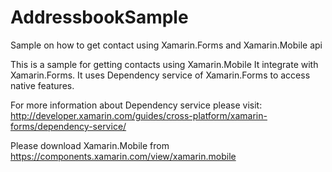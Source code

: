 # AddressbookSample
Sample on how to get contact using Xamarin.Forms and Xamarin.Mobile api

This is a sample for getting contacts using Xamarin.Mobile
It integrate with Xamarin.Forms. 
It uses Dependency service of Xamarin.Forms to access native features.

For more information about Dependency service please visit: http://developer.xamarin.com/guides/cross-platform/xamarin-forms/dependency-service/

Please download Xamarin.Mobile from  https://components.xamarin.com/view/xamarin.mobile
